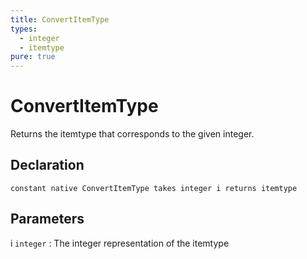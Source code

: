 ```yaml
---
title: ConvertItemType
types:
  - integer
  - itemtype
pure: true
---
```


# ConvertItemType
Returns the itemtype that corresponds to the given integer.

## Declaration

```jass
constant native ConvertItemType takes integer i returns itemtype
```

## Parameters
i `integer`
: The integer representation of the itemtype
